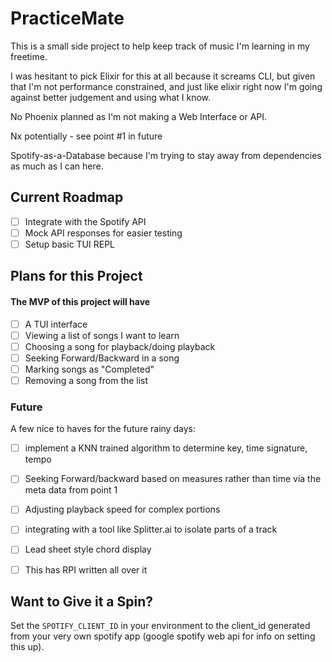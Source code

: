 # PracticeMate

This is a small side project to help keep track of music I'm learning in my freetime.

I was hesitant to pick Elixir for this at all because it screams CLI, but given that 
I'm not performance constrained, and just like elixir right now I'm going against
better judgement and using what I know.

No Phoenix planned as I'm not making a Web Interface or API. 

Nx potentially - see point #1 in future

Spotify-as-a-Database because I'm trying to stay away from dependencies as much as I can here.

## Current Roadmap
- [ ] Integrate with the Spotify API
- [ ] Mock API responses for easier testing 
- [ ] Setup basic TUI REPL

## Plans for this Project
#### The MVP of this project will have
- [ ] A TUI interface
- [ ] Viewing a list of songs I want to learn 
- [ ] Choosing a song for playback/doing playback 
- [ ] Seeking Forward/Backward in a song 
- [ ] Marking songs as "Completed"
- [ ] Removing a song from the list 

### Future 
A few nice to haves for the future rainy days:
- [ ] implement a KNN trained algorithm to determine key, time signature, tempo
- [ ] Seeking Forward/backward based on measures rather than time via the meta data from point 1
- [ ] Adjusting playback speed for complex portions
- [ ] integrating with a tool like Splitter.ai to isolate parts of a track 
- [ ] Lead sheet style chord display
- [ ] This has RPI written all over it


## Want to Give it a Spin?
Set the `SPOTIFY_CLIENT_ID` in your environment to the client_id generated from your 
very own spotify app (google spotify web api for info on setting this up).
